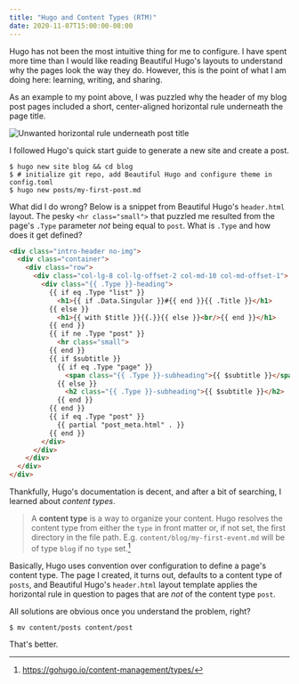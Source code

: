 ```yaml
---
title: "Hugo and Content Types (RTM)"
date: 2020-11-07T15:00:00-08:00
---
```


Hugo has not been the most intuitive thing for me to configure.
I have spent more time than I would like reading Beautiful Hugo's layouts to understand why the pages look the way they do.
However, this is the point of what I am doing here:
learning, writing, and sharing.

As an example to my point above, I was puzzled why the header of my blog post pages included a short, center-aligned horizontal rule underneath the page title.

![Unwanted horizontal rule underneath post title](/blog/img/unwanted-beautifulhugo-post-header-horizontal-rule.png)

I followed Hugo's quick start guide to generate a new site and create a post.

```shell_session
$ hugo new site blog && cd blog
$ # initialize git repo, add Beautiful Hugo and configure theme in config.toml
$ hugo new posts/my-first-post.md
```

What did I do wrong?
Below is a snippet from Beautiful Hugo's `header.html` layout.
The pesky `<hr class="small">` that puzzled me resulted from the page's `.Type` parameter _not_ being equal to `post`.
What is `.Type` and how does it get defined? 

```html {linenos=table,hl_lines=["11-13"],linenostart=56}
<div class="intro-header no-img">
  <div class="container">
    <div class="row">
      <div class="col-lg-8 col-lg-offset-2 col-md-10 col-md-offset-1">
        <div class="{{ .Type }}-heading">
          {{ if eq .Type "list" }}
            <h1>{{ if .Data.Singular }}#{{ end }}{{ .Title }}</h1>
          {{ else }}
            <h1>{{ with $title }}{{.}}{{ else }}<br/>{{ end }}</h1>
          {{ end }}
          {{ if ne .Type "post" }}
            <hr class="small">
          {{ end }}
          {{ if $subtitle }}
            {{ if eq .Type "page" }}
              <span class="{{ .Type }}-subheading">{{ $subtitle }}</span>
            {{ else }}
              <h2 class="{{ .Type }}-subheading">{{ $subtitle }}</h2>
            {{ end }}
          {{ end }}
          {{ if eq .Type "post" }}
            {{ partial "post_meta.html" . }}
          {{ end }}
        </div>
      </div>
    </div>
  </div>
</div>
```

Thankfully, Hugo's documentation is decent, and after a bit of searching, I learned about _content types_.

> A **content type** is a way to organize your content.
> Hugo resolves the content type from either the `type` in front matter or, if not set, the first directory in the file path.
> E.g. `content/blog/my-first-event.md` will be of type `blog` if no `type` set.[^1]

Basically, Hugo uses convention over configuration to define a page's content type.
The page I created, it turns out, defaults to a content type of `posts`,
and Beautiful Hugo's `header.html` layout template applies the horizontal rule in question to pages that are _not_ of the content type `post`.

All solutions are obvious once you understand the problem, right?

```shell_session
$ mv content/posts content/post
```

That's better.

[^1]: https://gohugo.io/content-management/types/
